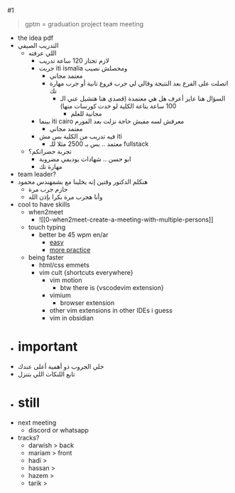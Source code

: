 #1
 > gptm = graduation project team meeting
 - the idea pdf
- التدريب الصيفي
	- اللي عرفته
		- لازم تجتاز 120 ساعة تدريب
		- جربت iti ismalia ومحصلش نصيب
			- معتمد مجاني
			- اتصلت على الفرع بعد النتيجة وقالي لي جرب فروع تانية أو جرب مهارة تك
				- السؤال هنا عايز أعرف هل هي معتمدة (قصدي هنا هتشيل عني الـ 100 ساعة بتاعة الكلية لو خدت كورسات منها)
					- مجانية للعلم
		 - بينما iti cairo معرفش لسه مفيش حاجة نزلت بعد الفورم
			- معتمد مجاني
		- فيه تدريب من الكلية بس مش iti
			- معتمد .. بس بـ 2500 مثلا للـ fullstack
	- تجربة حضراتكم؟
		- ابو حسن .. شهادات يوديمي مضروبة
		- مهارة تك
- team leader?
- هنكلم الدكتور وقتين إنه يخلينا مع بشمهندس محمود
	- حازم جرب مرة 
	- وأنا هجرب مرة بكرا بإذن الله
- cool to have skills
	- when2meet
		- ![[0-when2meet-create-a-meeting-with-multiple-persons]]
	- touch typing
		- better be 45 wpm en/ar
			- [easy](https://www.edclub.com/library/typing-jungle)
			- [more practice](https://play.typeracer.com/)
	- being faster
		- html/css emmets
		- vim cult {shortcuts everywhere}
			- vim motion
				- btw there is {vscodevim extension}
			- vimium
				- browser extension
			- other vim extensions in other IDEs i guess
			- vim in obsidian
- # important
- خلي الجروب ذو أهمية أعلى عندك
- تابع اللنكات اللي بتنزل
- # still
- next meeting
	- discord or whatsapp
- tracks?
	- darwish > back
	- mariam > front
	- hadi > 
	- hassan > 
	- hazem > 
	- tarik > 